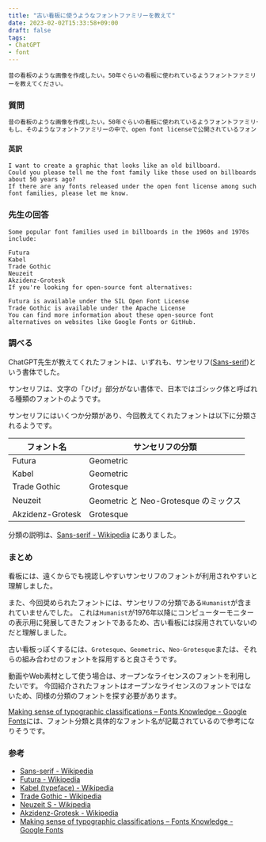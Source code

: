 ```yaml
---
title: "古い看板に使うようなフォントファミリーを教えて"
date: 2023-02-02T15:33:58+09:00
draft: false
tags:
- ChatGPT
- font
---
```


```quote
昔の看板のような画像を作成したい。50年ぐらいの看板に使われているようフォントファミリーを教えてください。
```
<!--more-->

### 質問

```txt
昔の看板のような画像を作成したい。50年ぐらいの看板に使われているようフォントファミリーを教えてください。
もし、そのようなフォントファミリーの中で、open font licenseで公開されているフォントがあれば教えてください。
```

#### 英訳

```text
I want to create a graphic that looks like an old billboard.
Could you please tell me the font family like those used on billboards about 50 years ago?
If there are any fonts released under the open font license among such font families, please let me know.
```

### 先生の回答

```text
Some popular font families used in billboards in the 1960s and 1970s include:

Futura
Kabel
Trade Gothic
Neuzeit
Akzidenz-Grotesk
If you're looking for open-source font alternatives:

Futura is available under the SIL Open Font License
Trade Gothic is available under the Apache License
You can find more information about these open-source font alternatives on websites like Google Fonts or GitHub.
```

### 調べる

ChatGPT先生が教えてくれたフォントは、いずれも、サンセリフ([Sans-serif](https://en.wikipedia.org/wiki/Sans-serif))という書体でした。

サンセリフは、文字の「ひげ」部分がない書体で、日本ではゴシック体と呼ばれる種類のフォントのようです。

サンセリフにはいくつか分類があり、今回教えてくれたフォントは以下に分類されるようです。

|フォント名|サンセリフの分類|
|----------|----------------|
| Futura   | Geometric |
| Kabel    | Geometric |
| Trade Gothic | Grotesque |
| Neuzeit | Geometric と Neo-Grotesque のミックス |
| Akzidenz-Grotesk | Grotesque |

分類の説明は、[Sans-serif - Wikipedia](https://en.wikipedia.org/wiki/Sans-serif) にありました。

### まとめ

看板には、遠くからでも視認しやすいサンセリフのフォントが利用されやすいと理解しました。

また、今回奨められたフォントには、サンセリフの分類である`Humanist`が含まれていませんでした。
これは`Humanist`が1976年以降にコンピューターモニターの表示用に発展してきたフォントであるため、古い看板には採用されていないのだと理解しました。

古い看板っぽくするには、`Grotesque`、`Geometric`、`Neo-Grotesque`または、それらの組み合わせのフォントを採用すると良さそうです。

動画やWeb素材として使う場合は、オープンなライセンスのフォントを利用したいです。
今回紹介されたフォントはオープンなライセンスのフォントではないため、同様の分類のフォントを探す必要があります。

[Making sense of typographic classifications – Fonts Knowledge - Google Fonts](https://fonts.google.com/knowledge/introducing_type/making_sense_of_typographic_classifications)には、フォント分類と具体的なフォント名が記載されているので参考になりそうです。

### 参考

- [Sans-serif - Wikipedia](https://en.wikipedia.org/wiki/Sans-serif)
- [Futura - Wikipedia](https://ja.wikipedia.org/wiki/Futura)
- [Kabel (typeface) - Wikipedia](https://en.wikipedia.org/wiki/Kabel_(typeface))
- [Trade Gothic - Wikipedia](https://en.wikipedia.org/wiki/Trade_Gothic)
- [Neuzeit S - Wikipedia](https://en.wikipedia.org/wiki/Neuzeit_S)
- [Akzidenz-Grotesk - Wikipedia](https://en.wikipedia.org/wiki/Akzidenz-Grotesk)
- [Making sense of typographic classifications – Fonts Knowledge - Google Fonts](https://fonts.google.com/knowledge/introducing_type/making_sense_of_typographic_classifications)
